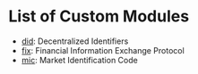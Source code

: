 # List of Custom Modules

- [did](did): Decentralized Identifiers
- [fix](fix): Financial Information Exchange Protocol
- [mic](mic): Market Identification Code
